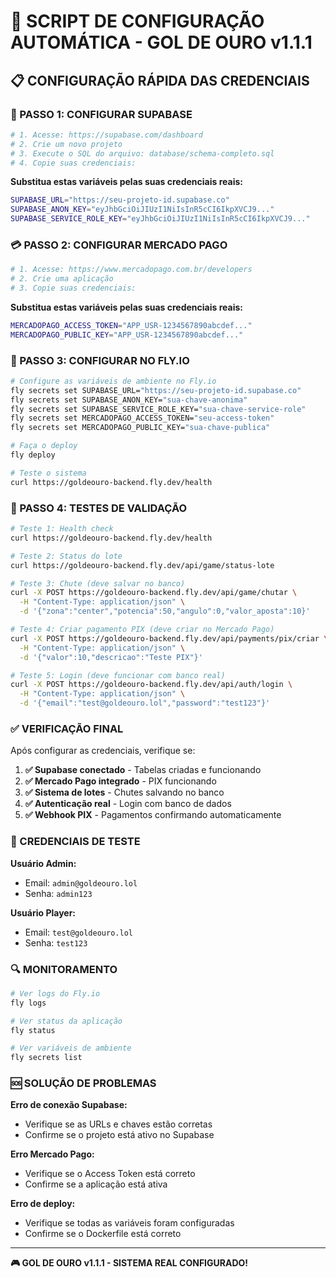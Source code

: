 # 🚀 SCRIPT DE CONFIGURAÇÃO AUTOMÁTICA - GOL DE OURO v1.1.1

## 📋 CONFIGURAÇÃO RÁPIDA DAS CREDENCIAIS

### 🔧 PASSO 1: CONFIGURAR SUPABASE

```bash
# 1. Acesse: https://supabase.com/dashboard
# 2. Crie um novo projeto
# 3. Execute o SQL do arquivo: database/schema-completo.sql
# 4. Copie suas credenciais:
```

**Substitua estas variáveis pelas suas credenciais reais:**

```bash
SUPABASE_URL="https://seu-projeto-id.supabase.co"
SUPABASE_ANON_KEY="eyJhbGciOiJIUzI1NiIsInR5cCI6IkpXVCJ9..."
SUPABASE_SERVICE_ROLE_KEY="eyJhbGciOiJIUzI1NiIsInR5cCI6IkpXVCJ9..."
```

### 💳 PASSO 2: CONFIGURAR MERCADO PAGO

```bash
# 1. Acesse: https://www.mercadopago.com.br/developers
# 2. Crie uma aplicação
# 3. Copie suas credenciais:
```

**Substitua estas variáveis pelas suas credenciais reais:**

```bash
MERCADOPAGO_ACCESS_TOKEN="APP_USR-1234567890abcdef..."
MERCADOPAGO_PUBLIC_KEY="APP_USR-1234567890abcdef..."
```

### 🚀 PASSO 3: CONFIGURAR NO FLY.IO

```bash
# Configure as variáveis de ambiente no Fly.io
fly secrets set SUPABASE_URL="https://seu-projeto-id.supabase.co"
fly secrets set SUPABASE_ANON_KEY="sua-chave-anonima"
fly secrets set SUPABASE_SERVICE_ROLE_KEY="sua-chave-service-role"
fly secrets set MERCADOPAGO_ACCESS_TOKEN="seu-access-token"
fly secrets set MERCADOPAGO_PUBLIC_KEY="sua-chave-publica"

# Faça o deploy
fly deploy

# Teste o sistema
curl https://goldeouro-backend.fly.dev/health
```

### 🧪 PASSO 4: TESTES DE VALIDAÇÃO

```bash
# Teste 1: Health check
curl https://goldeouro-backend.fly.dev/health

# Teste 2: Status do lote
curl https://goldeouro-backend.fly.dev/api/game/status-lote

# Teste 3: Chute (deve salvar no banco)
curl -X POST https://goldeouro-backend.fly.dev/api/game/chutar \
  -H "Content-Type: application/json" \
  -d '{"zona":"center","potencia":50,"angulo":0,"valor_aposta":10}'

# Teste 4: Criar pagamento PIX (deve criar no Mercado Pago)
curl -X POST https://goldeouro-backend.fly.dev/api/payments/pix/criar \
  -H "Content-Type: application/json" \
  -d '{"valor":10,"descricao":"Teste PIX"}'

# Teste 5: Login (deve funcionar com banco real)
curl -X POST https://goldeouro-backend.fly.dev/api/auth/login \
  -H "Content-Type: application/json" \
  -d '{"email":"test@goldeouro.lol","password":"test123"}'
```

### ✅ VERIFICAÇÃO FINAL

Após configurar as credenciais, verifique se:

1. **✅ Supabase conectado** - Tabelas criadas e funcionando
2. **✅ Mercado Pago integrado** - PIX funcionando
3. **✅ Sistema de lotes** - Chutes salvando no banco
4. **✅ Autenticação real** - Login com banco de dados
5. **✅ Webhook PIX** - Pagamentos confirmando automaticamente

### 🎯 CREDENCIAIS DE TESTE

**Usuário Admin:**
- Email: `admin@goldeouro.lol`
- Senha: `admin123`

**Usuário Player:**
- Email: `test@goldeouro.lol`
- Senha: `test123`

### 🔍 MONITORAMENTO

```bash
# Ver logs do Fly.io
fly logs

# Ver status da aplicação
fly status

# Ver variáveis de ambiente
fly secrets list
```

### 🆘 SOLUÇÃO DE PROBLEMAS

**Erro de conexão Supabase:**
- Verifique se as URLs e chaves estão corretas
- Confirme se o projeto está ativo no Supabase

**Erro Mercado Pago:**
- Verifique se o Access Token está correto
- Confirme se a aplicação está ativa

**Erro de deploy:**
- Verifique se todas as variáveis foram configuradas
- Confirme se o Dockerfile está correto

---

**🎮 GOL DE OURO v1.1.1 - SISTEMA REAL CONFIGURADO!**
